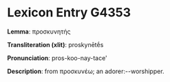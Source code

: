 # Lexicon Entry G4353

**Lemma**: προσκυνητής

**Transliteration (xlit)**: proskynētḗs

**Pronunciation**: pros-koo-nay-tace'

**Description**:
from προσκυνέω; an adorer:--worshipper.
